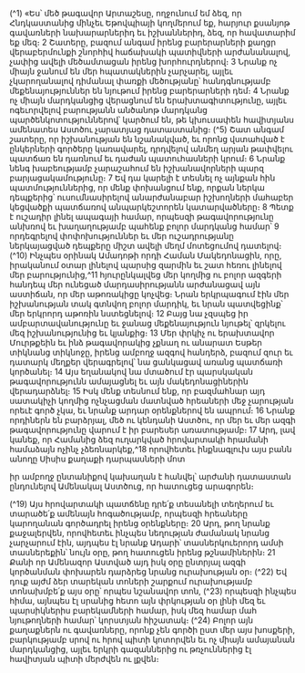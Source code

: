 
(^1) «Ես՝ մեծ թագավոր Արտաշեսը, ողջունում եմ ձեզ, որ Հնդկաստանից մինչեւ Եթովպիայի կողմերում եք, հարյուր
քսանյոթ գավառների նախարարներիդ եւ իշխաններիդ, ձեզ, որ հավատարիմ եք մեզ։ 2 Շատերը, բազում անգամ իրենց
բարերարների քաղցր վերաբերմունքի շնորհիվ հաճախակի պատիվների արժանանալով, չափից ավելի մեծամտացան
իրենց խորհուրդներով։ 3 Նրանք ոչ միայն ջանում են մեր հպատակներին չարչարել, այլեւ չկարողանալով դիմանալ
փառքի մեծությանը՝ հանդգնությամբ մեքենայություններ են նյութում իրենց բարերարների դեմ։ 4 Նրանք ոչ միայն
մարդկանցից վերացնում են երախտագիտությունը, այլեւ ոգեւորվելով բարությանն անծանոթ մարդկանց
պարծենկոտություններով՝ կարծում են, թե կխուսափեն հավիտյանս ամենատես Աստծու չարատյաց դատաստանից։
(^5) Շատ անգամ շատերը, որ իշխանության են նշանակված, եւ որոնց վստահված է ընկերների գործերը կառավարել,
դրդվելով անմեղ արյան թափվելու պատճառ են դառնում եւ դաժան պատուհասների կրում։ 6 Նրանք նենգ խաբեությամբ
չարաշահում են իշխանավորների պարզ բարյացակամությունը։ 7 Եվ դա կարելի է տեսնել ոչ այնքան հին
պատմություններից, որ մենք փոխանցում ենք, որքան ներկա դեպքերից՝ ուսումնասիրելով անարժանաբար իշխողների
մահաբեր կեցվածքի պատճառով անպարկեշտորեն կատարվածները։ 8 Պետք է ուշադիր լինել ապագայի համար,
որպեսզի թագավորությունը անխռով եւ խաղաղությամբ պահենք բոլոր մարդկանց համար՝ 9 որդեգրելով
փոփոխություններ եւ մեր ուշադրությանը ներկայացված դեպքերը միշտ ավելի մեղմ մոտեցումով դատելով։
(^10) Ինչպես օրինակ Ամադոթի որդի Համան Մակեդոնացին, որը, իրականում օտար լինելով պարսից զարմին եւ շատ
հեռու լինելով մեր բարությունից,^11 հյուրընկալվեց մեր կողմից ու բոլոր ազգերի հանդեպ մեր ունեցած
մարդասիրությանն արժանացավ այն աստիճան, որ մեր աթոռակիցը կոչվեց։ Նրան երկրպագում էին մեր իշխանության
տակ գտնվող բոլոր մարդիկ, եւ նրան պատվեցինք՝ մեր երկրորդ աթոռին նստեցնելով։ 12 Բայց նա չզսպեց իր
ամբարտավանությունը եւ ջանաց մեքենայություն նյութել՝ զրկելու մեզ իշխանությունից եւ կյանքից։ 13 Մեր փրկիչ ու
երախտավոր Մուրթքեին եւ ինձ թագավորակից չքնաղ ու անարատ Եսթեր տիկնանց տիկնոջը, իրենց ամբողջ ազգով
հանդերձ, բազում զուր եւ դատարկ մեղքեր վերագրելով՝ նա ցանկացավ առանց պատճառի կործանել։ 14 Այս եղանակով
նա մտածում էր պարսկական թագավորությունն ամայացնել եւ այն մակեդոնացիներին վերադարձնել։ 15 Իսկ մենք
տեսնում ենք, որ բազմահնար այդ սատակիչի կողմից ոչնչացման մատնված հրեաների մեջ չարության որեւէ գործ չկա,
եւ նրանք արդար օրենքներով են ապրում։ 16 Նրանք որդիներն են բարձրյալ, մեծ ու կենդանի Աստծու, որ մեր եւ մեր ազգի
թագավորությունը վարում է իր բարեսեր առատությամբ։ 17 Արդ, լավ կանեք, որ Համանից ձեզ ուղարկված հրովարտակի
հրամանի համաձայն ոչինչ չձեռնարկեք,^18 որովհետեւ ինքնագլուխ այս բանն անողը Սիսիս քաղաքի դարպասների մոտ


իր ամբողջ ընտանիքով կախաղան է հանվել՝ արժանի դատաստան ընդունելով Ամենակալ Աստծուց, որ հատուցեց
արագորեն։

(^19) Այս հրովարտակի պատճենը դրե՛ք տեսանելի տեղերում եւ տարածե՛ք ամենայն հոգածությամբ, որպեսզի
հրեաները կարողանան գործադրել իրենց օրենքները։ 20 Արդ, թող նրանք քաջալերվեն, որովհետեւ ինչպես նեղության
ժամանակ նրանց չարչարում էին, այդպես էլ նրանք Ադարի՝ տասներկուերորդ ամսի տասներեքին՝ նույն օրը, թող
հատուցեն իրենց թշնամիներին։ 21 Քանի որ Ամենազոր Աստված այդ իսկ օրը ընտրյալ ազգի կործանման փոխարեն
դարձրեց նրանց ուրախության օր։
(^22) Եվ դուք այժմ ձեր տարեկան տոների շարքում ուրախությամբ տոնախմբե՛ք այս օրը՝ որպես նշանավոր տոն,
(^23) որպեսզի ինչպես հիմա, այնպես էլ սրանից հետո այն փրկության օր լինի մեզ եւ պարսիկներիս բարեկամների համար,
իսկ մեզ համար մահ նյութողների համար՝ կորստյան հիշատակ։
(^24) Բոլոր այն քաղաքներն ու գավառները, որոնք չեն գործի ըստ մեր այս խոսքերի, բարկությամբ սրով ու հրով պիտի
կոտորվեն եւ ոչ միայն ամայանան մարդկանցից, այլեւ երկրի գազաններից ու թռչուններից էլ հավիտյան պիտի մերժվեն
ու լքվեն։
